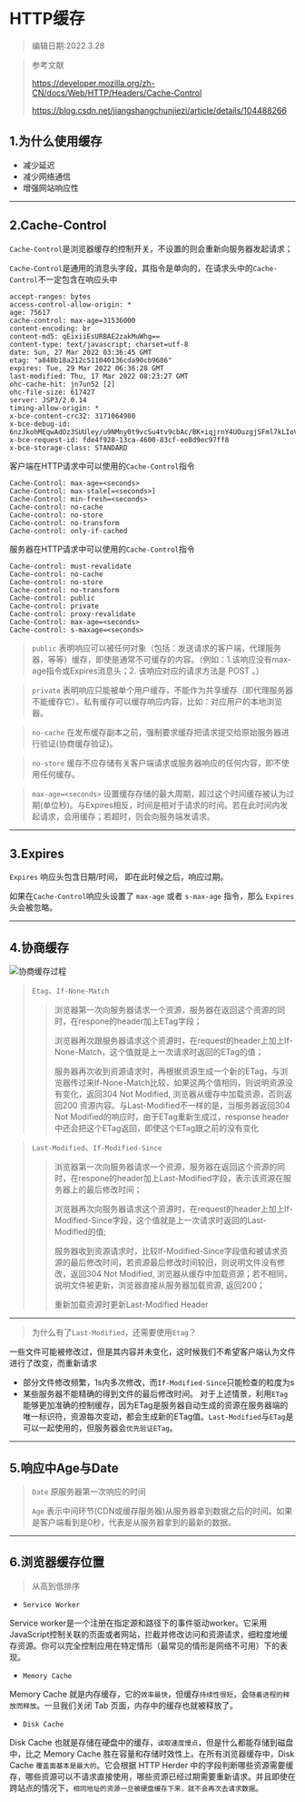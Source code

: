 # HTTP缓存
>编辑日期:2022.3.28

>参考文献
>
>https://developer.mozilla.org/zh-CN/docs/Web/HTTP/Headers/Cache-Control
>
>https://blog.csdn.net/jiangshangchunjiezi/article/details/104488266
## 1.为什么使用缓存
- 减少延迟
- 减少网络通信
- 增强网站响应性
-------
## 2.Cache-Control
`Cache-Control`是浏览器缓存的控制开关，不设置的则会重新向服务器发起请求；

`Cache-Control`是通用的消息头字段，其指令是单向的，在请求头中的`Cache-Control`不一定包含在响应头中
```
accept-ranges: bytes
access-control-allow-origin: *
age: 75617
cache-control: max-age=31536000
content-encoding: br
content-md5: qEixiiEsURBAE2zakMuWhg==
content-type: text/javascript; charset=utf-8
date: Sun, 27 Mar 2022 03:36:45 GMT
etag: "a848b18a212c511040136cda90cb9686"
expires: Tue, 29 Mar 2022 06:36:28 GMT
last-modified: Thu, 17 Mar 2022 08:23:27 GMT
ohc-cache-hit: jn7un52 [2]
ohc-file-size: 617427
server: JSP3/2.0.14
timing-allow-origin: *
x-bce-content-crc32: 3171064980
x-bce-debug-id: 6nzJkohMEqwAdOz3SUUley/u9NMny0t9vcSu4tv9cbAc/BK+iqjrnY4UOuzgjSFml7kLIoVioeUGk8RYgsDrHQ==
x-bce-request-id: fde4f928-13ca-4600-83cf-ee8d9ec97ff8
x-bce-storage-class: STANDARD
```
客户端在HTTP请求中可以使用的`Cache-Control`指令
```
Cache-Control: max-age=<seconds>
Cache-Control: max-stale[=<seconds>]
Cache-Control: min-fresh=<seconds>
Cache-control: no-cache
Cache-control: no-store
Cache-control: no-transform
Cache-control: only-if-cached
```
服务器在HTTP请求中可以使用的`Cache-Control`指令
```
Cache-control: must-revalidate
Cache-control: no-cache
Cache-control: no-store
Cache-control: no-transform
Cache-control: public
Cache-control: private
Cache-control: proxy-revalidate
Cache-Control: max-age=<seconds>
Cache-control: s-maxage=<seconds>
```
> `public`
表明响应可以被任何对象（包括：发送请求的客户端，代理服务器，等等）缓存，即使是通常不可缓存的内容。（例如：1.该响应没有max-age指令或Expires消息头；2. 该响应对应的请求方法是 POST 。）

>`private`
表明响应只能被单个用户缓存，不能作为共享缓存（即代理服务器不能缓存它）。私有缓存可以缓存响应内容，比如：对应用户的本地浏览器。

>`no-cache`
在发布缓存副本之前，强制要求缓存把请求提交给原始服务器进行验证(协商缓存验证)。

>`no-store`
缓存不应存储有关客户端请求或服务器响应的任何内容，即不使用任何缓存。

>`max-age=<seconds>`
设置缓存存储的最大周期，超过这个时间缓存被认为过期(单位秒)。与Expires相反，时间是相对于请求的时间。若在此时间内发起请求，会用缓存；若超时，则会向服务端发请求。

------

## 3.Expires
`Expires` 响应头包含日期/时间， 即在此时候之后，响应过期。
 
如果在`Cache-Control`响应头设置了 `max-age` 或者 `s-max-age` 指令，那么 `Expires` 头会被忽略。

--------
## 4.协商缓存
![协商缓存过程](https://img-blog.csdnimg.cn/20200224232616448.png?x-oss-process=image/watermark,type_ZmFuZ3poZW5naGVpdGk,shadow_10,text_aHR0cHM6Ly9ibG9nLmNzZG4ubmV0L2ppYW5nc2hhbmdjaHVuamllemk=,size_16,color_FFFFFF,t_70)

> `Etag`、`If-None-Match`
> 
>>浏览器第一次向服务器请求一个资源，服务器在返回这个资源的同时，在respone的header加上ETag字段；
>>
>>浏览器再次跟服务器请求这个资源时，在request的header上加上If-None-Match，这个值就是上一次请求时返回的ETag的值；
>>
>>服务器再次收到资源请求时，再根据资源生成一个新的ETag，与浏览器传过来If-None-Match比较，如果这两个值相同，则说明资源没有变化，返回304 Not Modified, 浏览器从缓存中加载资源，否则返回200 资源内容。与Last-Modified不一样的是，当服务器返回304 Not Modified的响应时，由于ETag重新生成过，response header中还会把这个ETag返回，即使这个ETag跟之前的没有变化

> `Last-Modified`、`If-Modified-Since`
> 
>>浏览器第一次向服务器请求一个资源，服务器在返回这个资源的同时，在respone的header加上Last-Modified字段，表示该资源在服务器上的最后修改时间；
>>
>>浏览器再次向服务器请求这个资源时，在request的header上加上If-Modified-Since字段，这个值就是上一次请求时返回的Last-Modified的值;
>>
>>服务器收到资源请求时，比较If-Modified-Since字段值和被请求资源的最后修改时间，若资源最后修改时间较旧，则说明文件没有修改，返回304 Not Modified, 浏览器从缓存中加载资源；若不相同，说明文件被更新，浏览器直接从服务器加载资源, 返回200；
>>
>>重新加载资源时更新Last-Modified Header

---------
>为什么有了`Last-Modified`，还需要使用`Etag`？

一些文件可能被修改过，但是其内容并未变化，这时候我们不希望客户端认为文件进行了改变，而重新请求
- 部分文件修改频繁，1s内多次修改，而`If-Modified-Since`只能检查的粒度为s
- 某些服务器不能精确的得到文件的最后修改时间。
对于上述情景，利用`ETag`能够更加准确的控制缓存，因为ETag是服务器自动生成的资源在服务器端的唯一标识符，资源每次变动，都会生成新的ETag值。`Last-Modified`与`ETag`是可以一起使用的，但服务器会`优先验证ETag`。

---------
## 5.响应中Age与Date
> `Date` 原服务器第一次响应的时间
> 
> `Age` 表示中间环节(CDN或缓存服务器)从服务器拿到数据之后的时间。如果是客户端看到是0秒，代表是从服务器拿到的最新的数据。

-----
## 6.浏览器缓存位置
>从高到低排序
- `Service Worker`

Service worker是一个注册在指定源和路径下的事件驱动worker。它采用JavaScript控制关联的页面或者网站，拦截并修改访问和资源请求，细粒度地缓存资源。你可以完全控制应用在特定情形（最常见的情形是网络不可用）下的表现。
- `Memory Cache`

Memory Cache 就是内存缓存，它的`效率最快`，但缓存`持续性很短`，会`随着进程的释放而释放`。一旦我们关闭 Tab 页面，内存中的缓存也就被释放了。
- `Disk Cache`

Disk Cache 也就是存储在硬盘中的缓存，`读取速度慢点`，但是什么都能存储到磁盘中，比之 Memory Cache 胜在容量和存储时效性上。在所有浏览器缓存中，Disk Cache `覆盖面基本是最大的`。它会根据 HTTP Herder 中的字段判断哪些资源需要缓存，哪些资源可以不请求直接使用，哪些资源已经过期需要重新请求。并且即使在跨站点的情况下，`相同地址的资源一旦被硬盘缓存下来，就不会再次去请求数据`。


